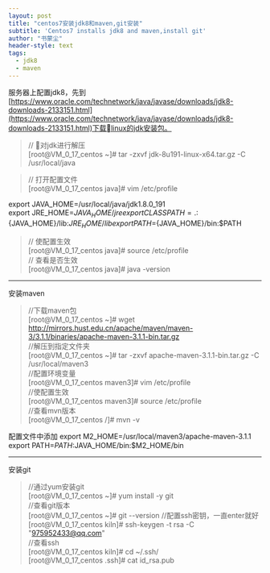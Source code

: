 ```yaml
---
layout: post
title: "centos7安装jdk8和maven,git安装"
subtitle: 'Centos7 installs jdk8 and maven,install git'
author: "书蒙尘"
header-style: text
tags:
  - jdk8
  - maven
---
```


服务器上配置jdk8，先到[https://www.oracle.com/technetwork/java/javase/downloads/jdk8-downloads-2133151.html](https://www.oracle.com/technetwork/java/javase/downloads/jdk8-downloads-2133151.html)下载linux的jdk安装包。


> // 对jdk进行解压  
[root@VM_0_17_centos ~]# tar -zxvf jdk-8u191-linux-x64.tar.gz -C /usr/local/java

> // 打开配置文件  
[root@VM_0_17_centos java]# vim /etc/profile  

export JAVA_HOME=/usr/local/java/jdk1.8.0_191  
export JRE_HOME=${JAVA_HOME}/jre  
export CLASSPATH=.:${JAVA_HOME}/lib:${JRE_HOME}/lib  
export PATH=${JAVA_HOME}/bin:$PATH  

> // 使配置生效  
[root@VM_0_17_centos java]# source /etc/profile  
// 查看是否生效  
[root@VM_0_17_centos java]# java -version


---

安装maven

> //下载maven包  
[root@VM_0_17_centos ~]# wget http://mirrors.hust.edu.cn/apache/maven/maven-3/3.1.1/binaries/apache-maven-3.1.1-bin.tar.gz  
//解压到指定文件夹  
[root@VM_0_17_centos ~]# tar -zxvf apache-maven-3.1.1-bin.tar.gz -C /usr/local/maven3  
//配置环境变量  
[root@VM_0_17_centos maven3]# vim /etc/profile  
//使配置生效  
[root@VM_0_17_centos maven3]# source /etc/profile  
//查看mvn版本  
[root@VM_0_17_centos /]# mvn -v

配置文件中添加
export M2_HOME=/usr/local/maven3/apache-maven-3.1.1
export PATH=$PATH:$JAVA_HOME/bin:$M2_HOME/bin


---

安装git
>//通过yum安装git  
[root@VM_0_17_centos ~]# yum install -y git  
//查看git版本  
[root@VM_0_17_centos ~]# git --version
//配置ssh密钥，一直enter就好  
[root@VM_0_17_centos kiln]# ssh-keygen -t rsa -C "975952433@qq.com"  
//查看ssh  
[root@VM_0_17_centos kiln]# cd ~/.ssh/  
[root@VM_0_17_centos .ssh]# cat id_rsa.pub
